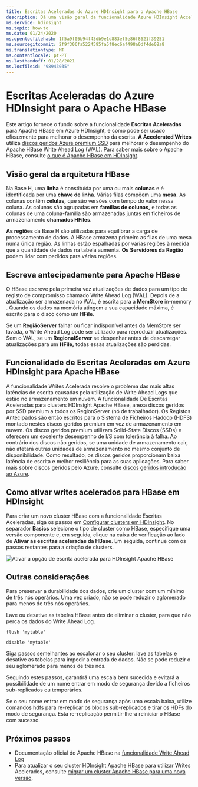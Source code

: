 ```yaml
---
title: Escritas Aceleradas do Azure HDInsight para o Apache HBase
description: Dá uma visão geral da funcionalidade Azure HDInsight Accelerated Writes, que utiliza discos geridos premium para melhorar o desempenho do Apache HBase Write Ahead Log.
ms.service: hdinsight
ms.topic: how-to
ms.date: 01/24/2020
ms.openlocfilehash: 1f5a9f05b94f43db9e1d883ef5e86f8621f39251
ms.sourcegitcommit: 2f9f306fa5224595fa5f8ec6af498a0df4de08a8
ms.translationtype: MT
ms.contentlocale: pt-PT
ms.lasthandoff: 01/28/2021
ms.locfileid: "98943035"
---
```

# <a name="azure-hdinsight-accelerated-writes-for-apache-hbase"></a>Escritas Aceleradas do Azure HDInsight para o Apache HBase

Este artigo fornece o fundo sobre a funcionalidade **Escritas Aceleradas** para Apache HBase em Azure HDInsight, e como pode ser usado eficazmente para melhorar o desempenho da escrita. **A Accelerated Writes** utiliza [discos geridos Azure premium SSD](../../virtual-machines/disks-types.md#premium-ssd) para melhorar o desempenho do Apache HBase Write Ahead Log (WAL). Para saber mais sobre o Apache HBase, consulte [o que é Apache HBase em HDInsight](apache-hbase-overview.md).

## <a name="overview-of-hbase-architecture"></a>Visão geral da arquitetura HBase

Na Base H, uma **linha** é constituída por uma ou mais **colunas** e é identificada por uma **chave de linha**. Várias filas compõem uma **mesa.** As colunas contêm **células,** que são versões com tempo do valor nessa coluna. As colunas são agrupadas em **famílias de colunas,** e todas as colunas de uma coluna-família são armazenadas juntas em ficheiros de armazenamento **chamados HFiles**.

**As regiões** da Base H são utilizadas para equilibrar a carga de processamento de dados. A HBase armazena primeiro as filas de uma mesa numa única região. As linhas estão espalhadas por várias regiões à medida que a quantidade de dados na tabela aumenta. **Os Servidores da Região** podem lidar com pedidos para várias regiões.

## <a name="write-ahead-log-for-apache-hbase"></a>Escreva antecipadamente para Apache HBase

O HBase escreve pela primeira vez atualizações de dados para um tipo de registo de compromisso chamado Write Ahead Log (WAL). Depois de a atualização ser armazenada no WAL, é escrita para a **MemStore** in-memory . Quando os dados na memória atingem a sua capacidade máxima, é escrito para o disco como um **HFile**.

Se um **RegiãoServer** falhar ou ficar indisponível antes da MemStore ser lavada, o Write Ahead Log pode ser utilizado para reproduzir atualizações. Sem o WAL, se um **RegionalServer** se despenhar antes de descarregar atualizações para um **HFile,** todas essas atualizações são perdidas.

## <a name="accelerated-writes-feature-in-azure-hdinsight-for-apache-hbase"></a>Funcionalidade de Escritas Aceleradas em Azure HDInsight para Apache HBase

A funcionalidade Writes Acelerada resolve o problema das mais altas latências de escrita causadas pela utilização de Write Ahead Logs que estão no armazenamento em nuvem.  A funcionalidade De Escritas Aceleradas para clusters HDInsight Apache HBase, anexa discos geridos por SSD premium a todos os RegionServer (nó de trabalhador). Os Registos Antecipados são então escritos para o Sistema de Ficheiros Hadoop (HDFS) montado nestes discos geridos premium em vez de armazenamento em nuvem.  Os discos geridos premium utilizam Solid-State Discos (SSDs) e oferecem um excelente desempenho de I/S com tolerância à falha.  Ao contrário dos discos não geridos, se uma unidade de armazenamento cair, não afetará outras unidades de armazenamento no mesmo conjunto de disponibilidade.  Como resultado, os discos geridos proporcionam baixa latência de escrita e melhor resiliência para as suas aplicações. Para saber mais sobre discos geridos pelo Azure, consulte [discos geridos introdução ao Azure](../../virtual-machines/managed-disks-overview.md).

## <a name="how-to-enable-accelerated-writes-for-hbase-in-hdinsight"></a>Como ativar writes acelerados para HBase em HDInsight

Para criar um novo cluster HBase com a funcionalidade Escritas Aceleradas, siga os passos em [Configurar clusters em HDInsight](../hdinsight-hadoop-provision-linux-clusters.md). No separador **Basics** selecione o tipo de cluster como HBase, especifique uma versão componente e, em seguida, clique na caixa de verificação ao lado de **Ativar as escritas aceleradas da HBase**. Em seguida, continue com os passos restantes para a criação de clusters.

![Ativar a opção de escrita acelerada para HDInsight Apache HBase](./media/apache-hbase-accelerated-writes/azure-portal-create-hbase-wals.png)

## <a name="other-considerations"></a>Outras considerações

Para preservar a durabilidade dos dados, crie um cluster com um mínimo de três nós operários. Uma vez criado, não se pode reduzir o aglomerado para menos de três nós operários.

Lave ou desative as tabelas HBase antes de eliminar o cluster, para que não perca os dados do Write Ahead Log.

```
flush 'mytable'
```

```
disable 'mytable'
```

Siga passos semelhantes ao escalonar o seu cluster: lave as tabelas e desative as tabelas para impedir a entrada de dados. Não se pode reduzir o seu aglomerado para menos de três nós.

Seguindo estes passos, garantirá uma escala bem sucedida e evitará a possibilidade de um nome entrar em modo de segurança devido a ficheiros sub-replicados ou temporários.

Se o seu nome entrar em modo de segurança após uma escala baixa, utilize comandos hdfs para re-replicar os blocos sub-replicados e tirar os HDFs do modo de segurança. Esta re-replicação permitir-lhe-á reiniciar o HBase com sucesso.

## <a name="next-steps"></a>Próximos passos

* Documentação oficial do Apache HBase na [funcionalidade Write Ahead Log](https://hbase.apache.org/book.html#wal)
* Para atualizar o seu cluster HDInsight Apache HBase para utilizar Writes Acelerados, consulte [migrar um cluster Apache HBase para uma nova versão](apache-hbase-migrate-new-version.md).
